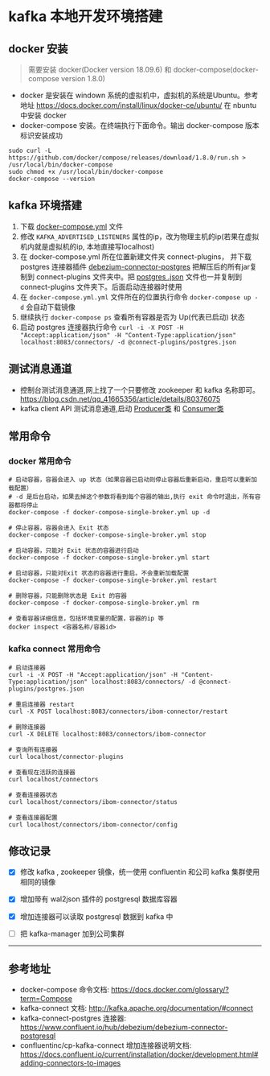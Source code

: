 # kafka 本地开发环境搭建

## docker 安装
> 需要安装 docker(Docker version 18.09.6) 和 docker-compose(docker-compose version 1.8.0)

- docker 是安装在 windown 系统的虚拟机中，虚拟机的系统是Ubuntu。参考地址 https://docs.docker.com/install/linux/docker-ce/ubuntu/ 在 nbuntu 中安装 docker
- docker-compose 安装。在终端执行下面命令。输出 docker-compose 版本标识安装成功

```shell
sudo curl -L https://github.com/docker/compose/releases/download/1.8.0/run.sh > /usr/local/bin/docker-compose
sudo chmod +x /usr/local/bin/docker-compose
docker-compose --version
```

## kafka 环境搭建

1. 下载 [docker-compose.yml](docker-compose.yml) 文件
2. 修改 `KAFKA_ADVERTISED_LISTENERS` 属性的ip，改为物理主机的ip(若果在虚拟机内就是虚拟机的ip, 本地直接写localhost)
3. 在 docker-compose.yml 所在位置新建文件夹 connect-plugins， 并下载 postgres 连接器插件 [debezium-connector-postgres](https://github.com/yupengj/kafka-examples/raw/master/connect-plugins/debezium-connector-postgres-0.9.5.Final-plugin.tar.gz) 把解压后的所有jar复制到 connect-plugins 文件夹中。把 [postgres
.json](/connect-plugins/postgres.json)
文件也一并复制到 connect-plugins 文件夹下。后面启动连接器时使用
4. 在 `docker-compose.yml.yml` 文件所在的位置执行命令 `docker-compose up -d` 会自动下载镜像
5. 继续执行 `docker-compose ps` 查看所有容器是否为 Up(代表已启动) 状态
6. 启动 postgres 连接器执行命令 `curl -i -X POST -H "Accept:application/json" -H "Content-Type:application/json" localhost:8083/connectors/ -d @connect-plugins/postgres.json`

## 测试消息通道

- 控制台测试消息通道,网上找了一个只要修改 zookeeper 和 kafka 名称即可。 https://blog.csdn.net/qq_41665356/article/details/80376075
- kafka client API 测试消息通道,启动 [Producer类](/src/main/java/org/jiangyp/kafka/Producer.java) 和 [Consumer类](/src/main/java/org/jiangyp/kafka/Consumer.java)

## 常用命令

### docker 常用命令

```sbtshell
# 启动容器，容器会进入 up 状态（如果容器已启动则停止容器后重新启动，重启可以重新加载配置）
# -d 是后台启动，如果去掉这个参数将看到每个容器的输出,执行 exit 命令时退出，所有容器都将停止
docker-compose -f docker-compose-single-broker.yml up -d 

# 停止容器，容器会进入 Exit 状态
docker-compose -f docker-compose-single-broker.yml stop 

# 启动容器，只能对 Exit 状态的容器进行启动
docker-compose -f docker-compose-single-broker.yml start 

# 启动容器，只能对Exit 状态的容器进行重启。不会重新加载配置
docker-compose -f docker-compose-single-broker.yml restart

# 删除容器，只能删除状态是 Exit 的容器
docker-compose -f docker-compose-single-broker.yml rm 

# 查看容器详细信息，包括环境变量的配置，容器的ip 等 
docker inspect <容器名称/容器id>

```

### kafka connect 常用命令
```sbtshell
# 启动连接器
curl -i -X POST -H "Accept:application/json" -H "Content-Type:application/json" localhost:8083/connectors/ -d @connect-plugins/postgres.json

# 重启连接器 restart
curl -X POST localhost:8083/connectors/ibom-connector/restart

# 删除连接器
curl -X DELETE localhost:8083/connectors/ibom-connector

# 查询所有连接器
curl localhost/connector-plugins

# 查看现在活跃的连接器
curl localhost/connectors

# 查看连接器状态
curl localhost/connectors/ibom-connector/status

# 查看连接器配置
curl localhost/connectors/ibom-connector/config
```

## 修改记录
- [x] 修改 kafka , zookeeper 镜像，统一使用 confluentin 和公司 kafka 集群使用相同的镜像
- [x] 增加带有 wal2json 插件的 postgresql 数据库容器
- [x] 增加连接器可以读取 postgresql 数据到 kafka 中
- [ ] 把 kafka-manager 加到公司集群


----

## 参考地址
- docker-compose 命令文档: https://docs.docker.com/glossary/?term=Compose
- kafka-connect 文档: http://kafka.apache.org/documentation/#connect
- kafka-connect-postgres 连接器: https://www.confluent.io/hub/debezium/debezium-connector-postgresql
- confluentinc/cp-kafka-connect 增加连接器说明文档: https://docs.confluent.io/current/installation/docker/development.html#adding-connectors-to-images


